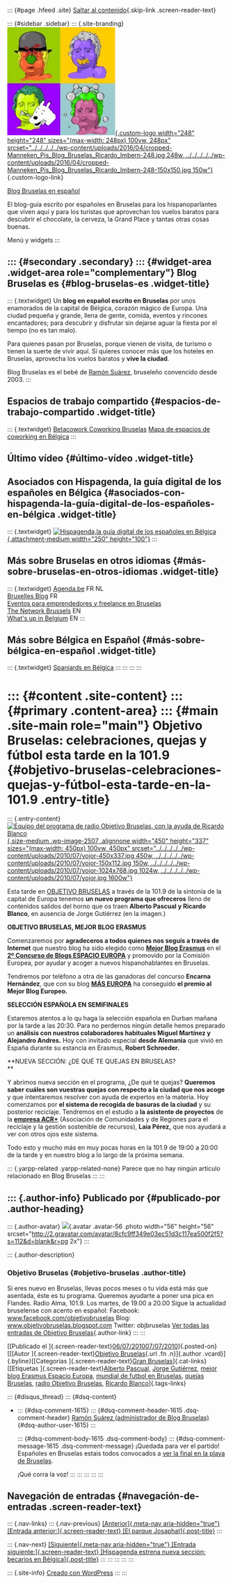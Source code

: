 ::: {#page .hfeed .site}
[Saltar al
contenido](../../../../../index.html?p=2506#content){.skip-link
.screen-reader-text}

::: {#sidebar .sidebar}
::: {.site-branding}
[![](../../../../../wp-content/uploads/2016/04/cropped-Manneken_Pis_Blog_Bruselas_Ricardo_Imbern-248.jpg){.custom-logo
width="248" height="248" sizes="(max-width: 248px) 100vw, 248px"
srcset="../../../../../wp-content/uploads/2016/04/cropped-Manneken_Pis_Blog_Bruselas_Ricardo_Imbern-248.jpg 248w, ../../../../../wp-content/uploads/2016/04/cropped-Manneken_Pis_Blog_Bruselas_Ricardo_Imbern-248-150x150.jpg 150w"}](../../../../../index.html){.custom-logo-link}

[Blog Bruselas en español](../../../../../index.html)

El blog-guía escrito por españoles en Bruselas para los hispanoparlantes
que viven aquí y para los turistas que aprovechan los vuelos baratos
para descubrir el chocolate, la cerveza, la Grand Place y tantas otras
cosas buenas.

Menú y widgets
:::

::: {#secondary .secondary}
::: {#widget-area .widget-area role="complementary"}
Blog Bruselas es {#blog-bruselas-es .widget-title}
----------------

::: {.textwidget}
Un **blog en español escrito en Bruselas** por unos enamorados de la
capital de Bélgica, corazón mágico de Europa. Una ciudad pequeña y
grande, llena de gente, comida, eventos y rincones encantadores; para
descubrir y disfrutar sin dejarse aguar la fiesta por el tiempo (no es
tan malo).

Para quienes pasan por Bruselas, porque vienen de visita, de turismo o
tienen la suerte de vivir aquí. Sí quieres conocer más que los hoteles
en Bruselas, aprovecha los vuelos baratos y **vive la ciudad**.

Blog Bruselas es el bebé de [Ramón Suárez](http://www.ramonsuarez.com),
bruseleño convencido desde 2003.
:::

Espacios de trabajo compartido {#espacios-de-trabajo-compartido .widget-title}
------------------------------

::: {.textwidget}
[Betacowork Coworking Bruselas](http://www.betacowork.com) [Mapa de
espacios de coworking en Bélgica](http://coworkingbelgium.com)
:::

Último vídeo {#último-vídeo .widget-title}
------------

Asociados con Hispagenda, la guía digital de los españoles en Bélgica {#asociados-con-hispagenda-la-guía-digital-de-los-españoles-en-bélgica .widget-title}
---------------------------------------------------------------------

::: {.textwidget}
[![Hispagenda,la guía digital de los españoles en
Bélgica](../../../../../wp-content/uploads/2010/04/Hispagenda-250px.gif "Hispagenda, la guía digital de los españoles en Bélgica"){.attachment-medium
width="250" height="100"}](http://www.hispagenda.com)
:::

Más sobre Bruselas en otros idiomas {#más-sobre-bruselas-en-otros-idiomas .widget-title}
-----------------------------------

::: {.textwidget}
[Agenda.be](http://www.agenda.be) FR NL\
[Bruxelles Blog](http://www.bxlblog.be/) FR\
[Eventos para emprendedores y freelance en
Bruselas](http://www.betacowork.com/events/)\
[The Network
Brussels](http://groups.yahoo.com/group/TheNetworkBrussels/) EN\
[What\'s up in Belgium](http://www.whatsupin.be/) EN
:::

Más sobre Bélgica en Español {#más-sobre-bélgica-en-español .widget-title}
----------------------------

::: {.textwidget}
[Spaniards en Bélgica](http://www.spaniards.es/paises/belgica)
:::
:::
:::
:::

::: {#content .site-content}
::: {#primary .content-area}
::: {#main .site-main role="main"}
Objetivo Bruselas: celebraciones, quejas y fútbol esta tarde en la 101.9 {#objetivo-bruselas-celebraciones-quejas-y-fútbol-esta-tarde-en-la-101.9 .entry-title}
========================================================================

::: {.entry-content}
[![Equipo del programa de radio Objetivo Bruselas, con la ayuda de
Ricardo
Blanco](../../../../../wp-content/uploads/2010/07/yojor-450x337.jpg "Equipo del programa de radio Objetivo Bruselas, con la ayuda de Ricardo Blanco"){.size-medium
.wp-image-2507 .alignnone width="450" height="337"
sizes="(max-width: 450px) 100vw, 450px"
srcset="../../../../../wp-content/uploads/2010/07/yojor-450x337.jpg 450w, ../../../../../wp-content/uploads/2010/07/yojor-150x112.jpg 150w, ../../../../../wp-content/uploads/2010/07/yojor-1024x768.jpg 1024w, ../../../../../wp-content/uploads/2010/07/yojor.jpg 1600w"}](http://www.blogbruselas.com/2010/07/objetivo-bruselas-celebraciones-quejas-futbol.html/yojor)

Esta tarde en [OBJETIVO BRUSELAS](http://objetivobruselas.blogspot.com)
a través de la 101.9 de la sintonía de la capital de Europa tenemos **un
nuevo programa que ofreceros** lleno de contenidos salidos del horno que
os traen **Alberto Pascual y Ricardo Blanco**, en ausencia de Jorge
Gutiérrez (en la imagen.)

**OBJETIVO BRUSELAS, MEJOR BLOG ERASMUS**

Comenzaremos por **agradeceros a todos quienes nos seguís a través de
Internet** que nuestro blog ha sido elegido como [**Mejor Blog
Erasmus**](http://objetivobruselas.blogspot.com/2010/07/objetivo-bruselas-mejor-blog-erasmus.html)
en el **[2º Concurso de Blogs ESPACIO
EUROPA](http://www.espacioeuropa.eu/blog-eu/ganadores-del-ii-concurso-de-blogs-espacio-europa-2010/)**
y promovido por la Comisión Europea, por ayudar y acoger a nuevos
hispanohablantes en Bruselas.

Tendremos por teléfono a otra de las ganadoras del concurso **Encarna
Hernández**, que con su blog [**MÁS
EUROPA**](http://encarnahernandez.wordpress.com/) ha conseguido **el
premio al Mejor Blog Europeo.**

**SELECCIÓN ESPAÑOLA EN SEMIFINALES**

Estaremos atentos a lo qu haga la selección española en Durban mañana
por la tarde a las 20:30. Para no perdernos ningún detalle hemos
preparado un **análisis con nuestros colaboradores habituales Miguel
Martínez y Alejandro Andres.** Hoy con invitado especial **desde
Alemania** que vivió en España durante su estancia en Erasmus, **Robert
Schroeder.**

**NUEVA SECCIÓN: ¿DE QUÉ TE QUEJAS EN BRUSELAS?\
**

Y abrimos nueva sección en el programa, ¿De qué te quejas? **Queremos
saber cuáles son vuestras quejas con respecto a la ciudad que nos
acoge** y que intentaremos resolver con ayuda de expertos en la materia.
Hoy comenzamos por **el sistema de recogida de basuras de la ciudad** y
su posterior reciclaje. Tendremos en el estudio a **la asistente de
proyectos** de la [**empresa
ACR+**](http://www.acrplus.org/default.aspx?lang=es) (Asociación de
Comunidades y de Regiones para el reciclaje y la gestión sostenible de
recursos), **Laia Pérez,** que nos ayudará a ver con otros ojos este
sistema.

Todo esto y mucho más en muy pocas horas en la 101.9 de 19:00 a 20:00 de
la tarde y en nuestro blog a lo largo de la próxima semana.

::: {.yarpp-related .yarpp-related-none}
Parece que no hay ningún artículo relacionado en Blog Bruselas
:::
:::

::: {.author-info}
Publicado por {#publicado-por .author-heading}
-------------

::: {.author-avatar}
![](http://2.gravatar.com/avatar/8cfc9ff349e03ec51d3c117ea500f2f5?s=56&d=blank&r=pg){.avatar
.avatar-56 .photo width="56" height="56"
srcset="http://2.gravatar.com/avatar/8cfc9ff349e03ec51d3c117ea500f2f5?s=112&d=blank&r=pg 2x"}
:::

::: {.author-description}
### Objetivo Bruselas {#objetivo-bruselas .author-title}

Si eres nuevo en Bruselas, llevas pocos meses o tu vida está más que
asentada, éste es tu programa. Queremos ayudarte a poner una pica en
Flandes. Radio Alma, 101.9. Los martes, de 19.00 a 20.00 Sígue la
actualidad bruselense con acento en español: Facebook:
www.facebook.com/objetivobruselas Blog:
www.objetivobruselas.blogspot.com Twitter: objbruselas [Ver todas las
entradas de Objetivo
Bruselas](../../../../author/objetivo-bruselas/index.html){.author-link}
:::
:::

[[Publicado el
]{.screen-reader-text}[06/07/201007/07/2010](../../../../../index.html?p=2506)]{.posted-on}[[[Autor
]{.screen-reader-text}[Objetivo
Bruselas](../../../../author/objetivo-bruselas/index.html){.url .fn
.n}]{.author .vcard}]{.byline}[[Categorías ]{.screen-reader-text}[Gran
Bruselas](../../../../category/gran-bruselas/index.html)]{.cat-links}[[Etiquetas
]{.screen-reader-text}[Alberto
Pascual](../../../../tag/alberto-pascual/index.html), [Jorge
Gutiérrez](../../../../tag/jorge-gutierrez/index.html), [mejor blog
Erasmus Espacio
Europa](../../../../tag/mejor-blog-erasmus-espacio-europa/index.html),
[mundial de futbol en
Bruselas](../../../../tag/mundial-de-futbol-en-bruselas/index.html),
[quejas Bruselas](../../../../tag/quejas-bruselas/index.html), [radio
Objetivo Bruselas](../../../../tag/radio-objetivo-bruselas/index.html),
[Ricardo
Blanco](../../../../tag/ricardo-blanco/index.html)]{.tags-links}

::: {#disqus_thread}
::: {#dsq-content}
-   ::: {#dsq-comment-1615}
    ::: {#dsq-comment-header-1615 .dsq-comment-header}
    [Ramón Suárez (administrador de Blog
    Bruselas)](http://twitter.com/ramonsuarez){#dsq-author-user-1615}
    :::

    ::: {#dsq-comment-body-1615 .dsq-comment-body}
    ::: {#dsq-comment-message-1615 .dsq-comment-message}
    ¡Quedada para ver el partido! Españoles en Bruselas estais todos
    convocados a [ver la final en la playa de
    Bruselas](http://www.blogbruselas.com/2010/07/donde-ver-final-mundial-bruselas-%c2%a1todos-a-la-playa.html).

    ¡Qué corra la voz!
    :::
    :::
    :::
:::
:::

Navegación de entradas {#navegación-de-entradas .screen-reader-text}
----------------------

::: {.nav-links}
::: {.nav-previous}
[[Anterior]{.meta-nav aria-hidden="true"} [Entrada
anterior:]{.screen-reader-text} [El parque
Josaphat]{.post-title}](../../../../../index.html?p=2499)
:::

::: {.nav-next}
[[Siguiente]{.meta-nav aria-hidden="true"} [Entrada
siguiente:]{.screen-reader-text} [Hispagenda estrena nueva sección:
becarios en Bélgica]{.post-title}](../../../../../index.html?p=2516)
:::
:::
:::
:::
:::

::: {.site-info}
[Creado con WordPress](https://es.wordpress.org/)
:::
:::
